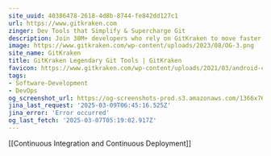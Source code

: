 ```yaml
---
site_uuid: 40386478-2618-4d8b-8744-fe842dd127c1
url: https://www.gitkraken.com
zinger: Dev Tools that Simplify & Supercharge Git
description: Join 30M+ developers who rely on GitKraken to move faster and collaborate more effectively
image: https://www.gitkraken.com/wp-content/uploads/2023/08/OG-3.png
site_name: GitKraken
title: GitKraken Legendary Git Tools | GitKraken
favicon: https://www.gitkraken.com/wp-content/uploads/2021/03/android-chrome-144x144-1.png
tags:
- Software-Development
- DevOps
og_screenshot_url: https://og-screenshots-prod.s3.amazonaws.com/1366x768/80/false/6ae854199fdfc039fc39607e0a3f9991ecc9410f20b30490b9d9bf3a5ef1a39c.jpeg
jina_last_request: '2025-03-09T06:45:16.525Z'
jina_error: 'Error occurred'
og_last_fetch: '2025-03-07T05:19:02.917Z'
---
```

[[Continuous Integration and Continuous Deployment]]
